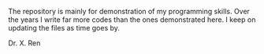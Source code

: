 The repository is mainly for demonstration of my programming skills. Over the years I write far more codes than the ones demonstrated here. I keep on updating the files as time goes by.

Dr. X. Ren
